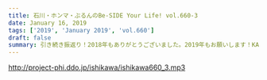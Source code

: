 ```yaml
---
title: 石川・ホンマ・ぶるんのBe-SIDE Your Life! vol.660-3
date: January 16, 2019
tags: ['2019', 'January 2019', 'vol.660']
draft: false
summary: 引き続き振返り！2018年もありがとうございました。2019年もお願いします！KAGAWA
---
```


http://project-phi.ddo.jp/ishikawa/ishikawa660_3.mp3